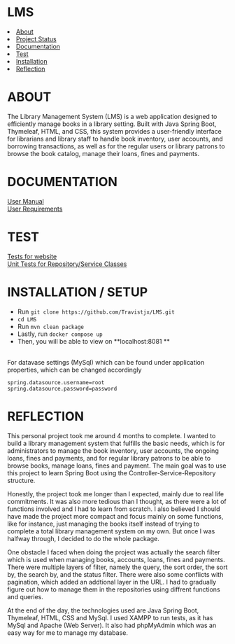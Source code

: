 # LMS
<li><a href = "#about">About</a></li>
<li><a href = "#project-status">Project Status</a></li>
<li><a href = "#documentation">Documentation</a></li>
<li><a href = "#test">Test</a></li>
<li><a href = "#installation--setup">Installation</a></li>
<li><a href = "#reflection">Reflection</a></li>

# ABOUT
The Library Management System (LMS) is a web application designed to efficiently manage books in a library setting. Built with Java Spring Boot, Thymeleaf, HTML, and CSS, this system provides a user-friendly interface for librarians and library staff to handle book inventory, user accounts, and borrowing transactions, as well as for the regular users or library patrons to browse the book catalog, manage their loans, fines and payments.

# DOCUMENTATION
<a href = "https://github.com/Travistjx/LMS/blob/main/Documentation/User%20Manual.pdf">User Manual</a> <br/>
<a href = "https://github.com/Travistjx/LMS/blob/main/Documentation/User%20Requirements">User Requirements</a>

# TEST
<a href = "https://github.com/Travistjx/LMS/tree/main/Tests">Tests for website</a> <br/>
<a href = "https://github.com/Travistjx/LMS/tree/main/src/test">Unit Tests for Repository/Service Classes</a>

# INSTALLATION / SETUP
- Run ```git clone https://github.com/Travistjx/LMS.git```<br/>
- ```cd LMS```<br/>
- Run ```mvn clean package```<br/>
- Lastly, run ```docker compose up```<br/>
- Then, you will be able to view on **localhost:8081 **<br/><br/>

For datavase settings (MySql) which can be found under application properties, which can be changed accordingly
```
spring.datasource.username=root
spring.datasource.password=password
```

# REFLECTION
This personal project took me around 4 months to complete. I wanted to build a library management system that fulfills the basic needs, which is for administrators to manage the book inventory, user accounts, the ongoing loans, fines and payments, and for regular library patrons to be able to browse books, manage loans, fines and payment. The main goal was to use this project to learn Spring Boot using the Controller-Service-Repository structure. 

Honestly, the project took me longer than I expected, mainly due to real life commitments. It was also more tedious than I thought, as there were a lot of functions involved and I had to learn from scratch. I also believed I should have made the project more compact and focus mainly on some functions, like for instance, just managing the books itself instead of trying to complete a total library management system on my own. But once I was halfway through, I decided to do the whole package.

One obstacle I faced when doing the project was actually the search filter which is used when managing books, accounts, loans, fines and payments. There were multiple layers of filter, namely the query, the sort order, the sort by, the search by, and the status filter. There were also some conflicts with pagination, which added an addtional layer in the URL. I had to gradually figure out how to manage them in the repositories using diffrent functions and queries. 

At the end of the day, the technologies used are Java Spring Boot, Thymeleaf, HTML, CSS and MySql. I used XAMPP to run tests, as it has MySql and Apache (Web Server). It also had phpMyAdmin which was an easy way for me to manage my database. 


